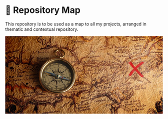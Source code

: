 # 🧭 Repository Map

This repository is to be used as a map to all my projects, arranged in thematic and contextual repository.

![treasure map illusration](./assets/treasure_map.jpg)
